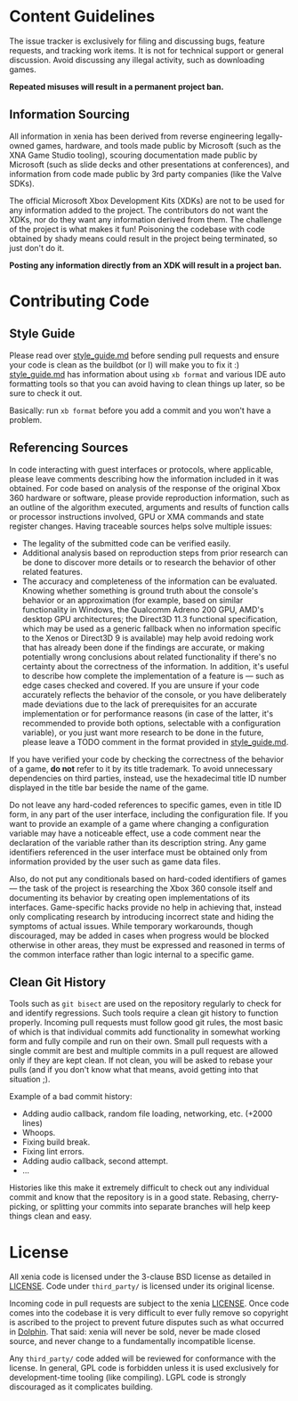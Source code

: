 # Content Guidelines

The issue tracker is exclusively for filing and discussing bugs, feature
requests, and tracking work items. It is not for technical support or general
discussion. Avoid discussing any illegal activity, such as downloading games.

**Repeated misuses will result in a permanent project ban.**

## Information Sourcing

All information in xenia has been derived from reverse engineering legally-owned
games, hardware, and tools made public by Microsoft (such as the XNA Game Studio
tooling), scouring documentation made public by Microsoft (such as slide decks
and other presentations at conferences), and information from code made public
by 3rd party companies (like the Valve SDKs).

The official Microsoft Xbox Development Kits (XDKs) are not to be used for any
information added to the project. The contributors do not want the XDKs, nor do
they want any information derived from them. The challenge of the project is
what makes it fun! Poisoning the codebase with code obtained by shady means
could result in the project being terminated, so just don't do it.

**Posting any information directly from an XDK will result in a project ban.**

# Contributing Code

## Style Guide

Please read over [style_guide.md](../docs/style_guide.md) before sending pull requests
and ensure your code is clean as the buildbot (or I) will make you to fix it :)
[style_guide.md](../docs/style_guide.md) has information about using `xb format` and
various IDE auto formatting tools so that you can avoid having to clean things
up later, so be sure to check it out.

Basically: run `xb format` before you add a commit and you won't have a problem.

## Referencing Sources

In code interacting with guest interfaces or protocols, where applicable, please
leave comments describing how the information included in it was obtained. For
code based on analysis of the response of the original Xbox 360 hardware or
software, please provide reproduction information, such as an outline of the
algorithm executed, arguments and results of function calls or processor
instructions involved, GPU or XMA commands and state register changes. Having
traceable sources helps solve multiple issues:

* The legality of the submitted code can be verified easily.
* Additional analysis based on reproduction steps from prior research can be
  done to discover more details or to research the behavior of other related
  features.
* The accuracy and completeness of the information can be evaluated. Knowing
  whether something is ground truth about the console's behavior or an
  approximation (for example, based on similar functionality in Windows, the
  Qualcomm Adreno 200 GPU, AMD's desktop GPU architectures; the Direct3D 11.3
  functional specification, which may be used as a generic fallback when no
  information specific to the Xenos or Direct3D 9 is available) may help avoid
  redoing work that has already been done if the findings are accurate, or
  making potentially wrong conclusions about related functionality if there's no
  certainty about the correctness of the information. In addition, it's useful
  to describe how complete the implementation of a feature is — such as edge
  cases checked and covered. If you are unsure if your code accurately reflects
  the behavior of the console, or you have deliberately made deviations due to
  the lack of prerequisites for an accurate implementation or for performance
  reasons (in case of the latter, it's recommended to provide both options,
  selectable with a configuration variable), or you just want more research to
  be done in the future, please leave a TODO comment in the format provided in
  [style_guide.md](../docs/style_guide.md).

If you have verified your code by checking the correctness of the behavior of a
game, **do not** refer to it by its title trademark. To avoid unnecessary
dependencies on third parties, instead, use the hexadecimal title ID number
displayed in the title bar beside the name of the game.

Do not leave any hard-coded references to specific games, even in title ID form,
in any part of the user interface, including the configuration file. If you want
to provide an example of a game where changing a configuration variable may have
a noticeable effect, use a code comment near the declaration of the variable
rather than its description string. Any game identifiers referenced in the user
interface must be obtained only from information provided by the user such as
game data files.

Also, do not put any conditionals based on hard-coded identifiers of games — the
task of the project is researching the Xbox 360 console itself and documenting
its behavior by creating open implementations of its interfaces. Game-specific
hacks provide no help in achieving that, instead only complicating research by
introducing incorrect state and hiding the symptoms of actual issues. While
temporary workarounds, though discouraged, may be added in cases when progress
would be blocked otherwise in other areas, they must be expressed and reasoned
in terms of the common interface rather than logic internal to a specific game.

## Clean Git History

Tools such as `git bisect` are used on the repository regularly to check for and
identify regressions. Such tools require a clean git history to function
properly. Incoming pull requests must follow good git rules, the most basic of
which is that individual commits add functionality in somewhat working form and
fully compile and run on their own. Small pull requests with a single commit are
best and multiple commits in a pull request are allowed only if they are
kept clean. If not clean, you will be asked to rebase your pulls (and if
you don't know what that means, avoid getting into that situation ;).

Example of a bad commit history:

* Adding audio callback, random file loading, networking, etc. (+2000 lines)
* Whoops.
* Fixing build break.
* Fixing lint errors.
* Adding audio callback, second attempt.
* ...

Histories like this make it extremely difficult to check out any individual
commit and know that the repository is in a good state. Rebasing,
cherry-picking, or splitting your commits into separate branches will help keep
things clean and easy.

# License

All xenia code is licensed under the 3-clause BSD license as detailed in
[LICENSE](../LICENSE). Code under `third_party/` is licensed under its original
license.

Incoming code in pull requests are subject to the xenia [LICENSE](../LICENSE).
Once code comes into the codebase it is very difficult to ever fully remove so
copyright is ascribed to the project to prevent future disputes such as what
occurred in [Dolphin](https://dolphin-emu.org/blog/2015/05/25/relicensing-dolphin/).
That said: xenia will never be sold, never be made closed source, and never
change to a fundamentally incompatible license.

Any `third_party/` code added will be reviewed for conformance with the license.
In general, GPL code is forbidden unless it is used exclusively for
development-time tooling (like compiling). LGPL code is strongly discouraged as
it complicates building.
